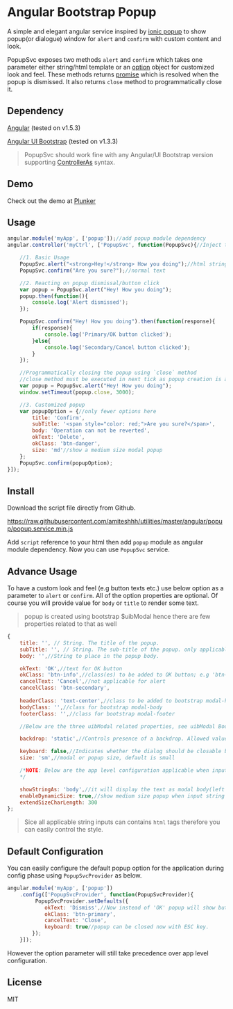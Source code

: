 # Angular Bootstrap Popup


A simple and elegant angular service inspired by [ionic popup](http://ionicframework.com/docs/v1/api/service/$ionicPopup) to show popup(or dialogue) window for `alert` and `confirm` with custom content and look.

PopupSvc exposes two methods `alert` and `confirm` which takes one parameter either string/html template or an [option](#advance-usage) object for customized look and feel.
These methods returns [promise](https://docs.angularjs.org/api/ng/service/$q) which is resolved when the popup is dismissed. It also returns `close` method to programmatically close it.


## Dependency

[Angular](https://code.angularjs.org/1.5.3/docs/api) (tested on v1.5.3)

[Angular UI Bootstrap](http://angular-ui.github.io/bootstrap/versioned-docs/1.3.3/) (tested on v1.3.3)

> PopupSvc should work fine with any Angular/UI Bootstrap version supporting [ControllerAs](https://johnpapa.net/angularjss-controller-as-and-the-vm-variable/) syntax.

## Demo

Check out the demo at [Plunker](https://embed.plnkr.co/SNhye1/)


## Usage 

```javascript
angular.module('myApp', ['popup']);//add popup module dependency
angular.controller('myCtrl', ['PopupSvc', function(PopupSvc){//Inject the PopupSvc service into your controller

    //1. Basic Usage
    PopupSvc.alert("<strong>Hey!</strong> How you doing");//html string
    PopupSvc.confirm("Are you sure?");//normal text

    //2. Reacting on popup dismissal/button click
    var popup = PopupSvc.alert("Hey! How you doing");
    popup.then(function(){
        console.log('Alert dismissed');
    });

    PopupSvc.confirm("Hey! How you doing").then(function(response){
        if(response){
            console.log('Primary/OK button clicked');
        }else{
            console.log('Secondary/Cancel button clicked');
        }    
    });

    //Programmatically closing the popup using `close` method
    //close method must be executed in next tick as popup creation is asynchronous
    var popup = PopupSvc.alert("Hey! How you doing");
    window.setTimeout(popup.close, 3000);

    //3. Customized popup
    var popupOption = {//only fewer options here
        title: 'Confirm',
        subTitle: '<span style="color: red;">Are you sure?</span>',
        body: 'Operation can not be reverted',
        okText: 'Delete',
        okClass: 'btn-danger',
        size: 'md'//show a medium size modal popup
    };
    PopupSvc.confirm(popupOption);
}]);

```

## Install

Download the script file directly from Github.

https://raw.githubusercontent.com/amiteshhh/utilities/master/angular/popup/popup.service.min.js

Add `script` reference to your html then add `popup` module as angular module dependency. Now you can use `PopupSvc` service.


## Advance Usage

To have a custom look and feel (e.g button texts etc.) use below option as a parameter to `alert` or `confirm`. All of the option properties are optional. Of course you will provide value for `body` or `title` to render some text.


> popup is created using bootstrap $uibModal hence there are few properties related to that as well

```javascript
{
    title: '', // String. The title of the popup.
    subTitle: '', // String. The sub-title of the popup. only applicable when title provided
    body: '',//String to place in the popup body.

    okText: 'OK',//text for OK button
    okClass: 'btn-info',//class(es) to be added to OK button; e.g 'btn-info btn-small'
    cancelText: 'Cancel',//not applicable for alert
    cancelClass: 'btn-secondary',
    
    headerClass: 'text-center',//class to be added to bootstrap modal-header
    bodyClass: '',//class for bootstrap modal-body
    footerClass: '',//class for bootstrap modal-footer

    //Below are the three uibModal related properties, see uibModal Bootstrap documentation for details

    backdrop: 'static',//Controls presence of a backdrop. Allowed values: true (default), false (no backdrop), 'static' (disables modal closing by click on the backdrop).

    keyboard: false,//Indicates whether the dialog should be closable by hitting the ESC key.
    size: 'sm',//modal or popup size, default is small

    /*NOTE: Below are the app level configuration applicable when input parameter is string. It can be set during angular config phase.
    */

    showStringAs: 'body',//it will display the text as modal body(left aligned smaller font text). Other value is 'title' (center aligned h5 element)
    enableDynamicSize: true,//show medium size popup when input string extends the below character limit
    extendSizeCharLength: 300
};

```

> Sice all applicable string inputs can contains `html` tags therefore you can easily control the style.


## Default Configuration

You can easily configure the default popup option for the application during config phase using `PopupSvcProvider` as below.


```javascript
angular.module('myApp', ['popup'])
    .config(['PopupSvcProvider', function(PopupSvcProvider){
         PopupSvcProvider.setDefaults({
            okText: 'Dismiss',//Now instead of 'OK' popup will show button with text 'Dismiss' 
            okClass: 'btn-primary',
            cancelText: 'Close',
            keyboard: true//popup can be closed now with ESC key.
        });
    }]);
```
However the option parameter will still take precedence over app level configuration.

## License

MIT